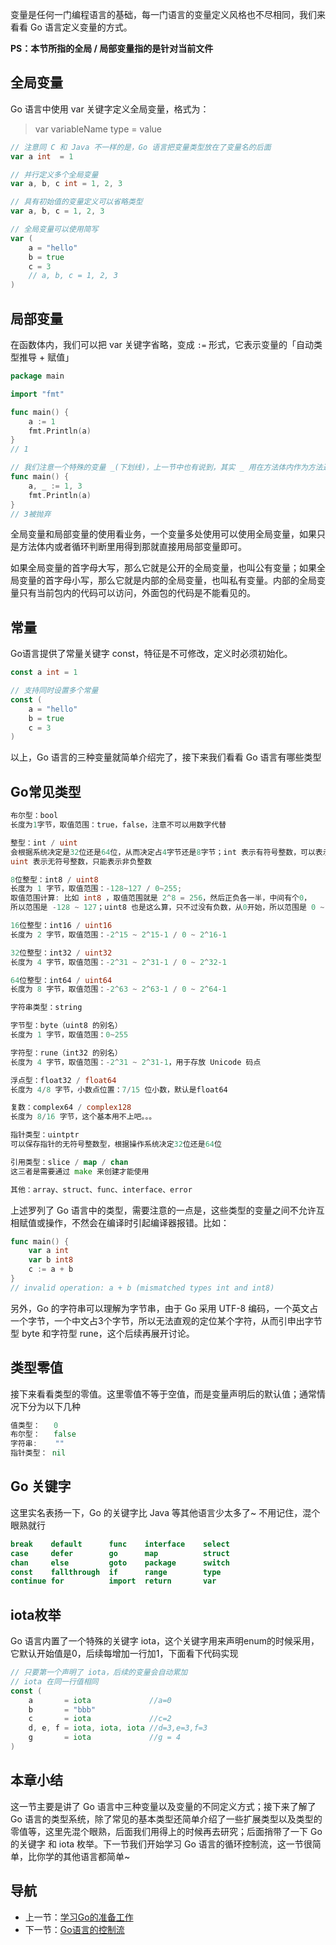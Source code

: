变量是任何一门编程语言的基础，每一门语言的变量定义风格也不尽相同，我们来看看 Go 语言定义变量的方式。

**PS：本节所指的全局 / 局部变量指的是针对当前文件**

## 全局变量
Go 语言中使用 var 关键字定义全局变量，格式为：

> var variableName type = value

```go
// 注意同 C 和 Java 不一样的是，Go 语言把变量类型放在了变量名的后面 
var a int  = 1 

// 并行定义多个全局变量
var a, b, c int = 1, 2, 3 

// 具有初始值的变量定义可以省略类型
var a, b, c = 1, 2, 3

// 全局变量可以使用简写
var (
    a = "hello"
    b = true
    c = 3
    // a, b, c = 1, 2, 3
)
```

## 局部变量
在函数体内，我们可以把 var 关键字省略，变成 `` := `` 形式，它表示变量的「自动类型推导 + 赋值」

```go
package main

import "fmt"

func main() {
    a := 1
    fmt.Println(a)
}
// 1

// 我们注意一个特殊的变量 _(下划线)，上一节中也有说到，其实 _ 用在方法体内作为方法返回值的接收是最常见的用途
func main() {
    a, _ := 1, 3
    fmt.Println(a)
}
// 3被抛弃
```

全局变量和局部变量的使用看业务，一个变量多处使用可以使用全局变量，如果只是方法体内或者循环判断里用得到那就直接用局部变量即可。

如果全局变量的首字母大写，那么它就是公开的全局变量，也叫公有变量；如果全局变量的首字母小写，那么它就是内部的全局变量，也叫私有变量。内部的全局变量只有当前包内的代码可以访问，外面包的代码是不能看见的。

## 常量
Go语言提供了常量关键字 const，特征是不可修改，定义时必须初始化。
```go
const a int = 1 

// 支持同时设置多个常量
const (
    a = "hello"
    b = true
    c = 3
)
```

以上，Go 语言的三种变量就简单介绍完了，接下来我们看看 Go 语言有哪些类型


## Go常见类型

```go
布尔型：bool
长度为1字节，取值范围：true，false，注意不可以用数字代替

整型：int / uint
会根据系统决定是32位还是64位，从而决定占4字节还是8字节；int 表示有符号整数，可以表示正负；
uint 表示无符号整数，只能表示非负整数

8位整型：int8 / uint8
长度为 1 字节，取值范围：-128~127 / 0~255;
取值范围计算: 比如 int8 ，取值范围就是 2^8 = 256，然后正负各一半，中间有个0，
所以范围是 -128 ~ 127；uint8 也是这么算，只不过没有负数，从0开始，所以范围是 0 ~ 255。

16位整型：int16 / uint16
长度为 2 字节，取值范围：-2^15 ~ 2^15-1 / 0 ~ 2^16-1

32位整型：int32 / uint32
长度为 4 字节，取值范围：-2^31 ~ 2^31-1 / 0 ~ 2^32-1

64位整型：int64 / uint64
长度为 8 字节，取值范围：-2^63 ~ 2^63-1 / 0 ~ 2^64-1

字符串类型：string

字节型：byte（uint8 的别名）
长度为 1 字节，取值范围：0~255

字符型：rune（int32 的别名）
长度为 4 字节，取值范围：-2^31 ~ 2^31-1，用于存放 Unicode 码点

浮点型：float32 / float64
长度为 4/8 字节，小数点位置：7/15 位小数，默认是float64

复数：complex64 / complex128
长度为 8/16 字节，这个基本用不上吧。。。

指针类型：uintptr
可以保存指针的无符号整数型，根据操作系统决定32位还是64位

引用类型：slice / map / chan
这三者是需要通过 make 来创建才能使用

其他：array、struct、func、interface、error
```

上述罗列了 Go 语言中的类型，需要注意的一点是，这些类型的变量之间不允许互相赋值或操作，不然会在编译时引起编译器报错。比如：
```go
func main() {
	var a int
	var b int8
	c := a + b
}
// invalid operation: a + b (mismatched types int and int8)
```

另外，Go 的字符串可以理解为字节串，由于 Go 采用 UTF-8 编码，一个英文占一个字节，一个中文占3个字节，所以无法直观的定位某个字符，从而引申出字节型 byte 和字符型 rune，这个后续再展开讨论。


## 类型零值
接下来看看类型的零值。这里零值不等于空值，而是变量声明后的默认值；通常情况下分为以下几种
```go
值类型：   0
布尔型：   false
字符串:    ""
指针类型： nil
```

## Go 关键字
这里实名表扬一下，Go 的关键字比 Java 等其他语言少太多了~ 不用记住，混个眼熟就行

```go
break    default      func    interface    select
case     defer        go      map          struct
chan     else         goto    package      switch
const    fallthrough  if      range        type
continue for          import  return       var
```

## iota枚举
Go 语言内置了一个特殊的关键字 iota，这个关键字用来声明enum的时候采用，它默认开始值是0，后续每增加一行加1，下面看下代码实现
```go
// 只要第一个声明了 iota，后续的变量会自动累加
// iota 在同一行值相同
const (
	a       = iota             //a=0
	b       = "bbb"
	c       = iota             //c=2
	d, e, f = iota, iota, iota //d=3,e=3,f=3
	g       = iota             //g = 4
)

```

## 本章小结
这一节主要是讲了 Go 语言中三种变量以及变量的不同定义方式；接下来了解了 Go 语言的类型系统，除了常见的基本类型还简单介绍了一些扩展类型以及类型的零值等，这里先混个眼熟，后面我们用得上的时候再去研究；后面捎带了一下 Go 的关键字 和 iota 枚举。下一节我们开始学习 Go 语言的循环控制流，这一节很简单，比你学的其他语言都简单~

## 导航
+ 上一节：[学习Go的准备工作](./0、学习Go的准备工作.md)
+ 下一节：[Go语言的控制流](./2、Go语言的控制流.md)